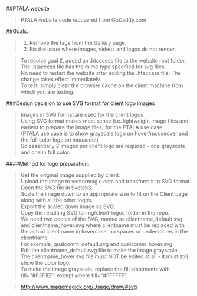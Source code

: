 ##PTALA website  
>PTALA website code recovered from GoDaddy.com  

##Goals:  
> 1. Remove the tags from the Gallery page.  
> 2. Fix the issue where images, videos and logos do not render.  

> To resolve goal 2, added an .htaccess file to the website root folder.   
> The .htaccess file has the mime type specified for svg files.  
> No need to restart the website after adding the .htaccess file. The change takes effect immediately.  
> To test, simply clear the browser cache on the client machine from which you are testing.


###Design decision to use SVG format for client logo images  
> Images in SVG format are used for the client logos  
> Using SVG format makes most sense (i.e. lightweight image files and easiest to prepare the image files) for the PTALA use case  
> (PTALA use case is to show grayscale logo on hover/mouseover and the full color logo on mouseout)  
> So essentially 2 images per client logo are required - one grayscale and one in full color.  

####Method for logo preparation:  
> Get the original image supplied by client.  
> Upload the image to vectormagic.com and transform it to SVG format.  
> Open the SVG file in Sketch3.  
> Scale the image down to an appropriate size to fit on the Client page along with all the other logos.  
> Export the scaled down image as SVG.  
> Copy the resulting SVG to img/client-logos folder in the repo.  
> We need two copies of the SVG, named as clientname_default.svg and clientname_hover.svg where clientname must be replaced with the actual client name in lowercase, no spaces or underscores in the clientname  
> For example, qualcomm_default.svg and qualcomm_hover.svg  
> Edit the clientname_default.svg file to make the image grayscale.  
> The clientname_hover.svg file must NOT be edited at all - it must still show the color logo.  
> To make the image grayscale, replace the fill statements with  fill="#F3F1EF" except where fill="#FFFFFF"  

> http://www.imagemagick.org/Usage/draw/#svg  

